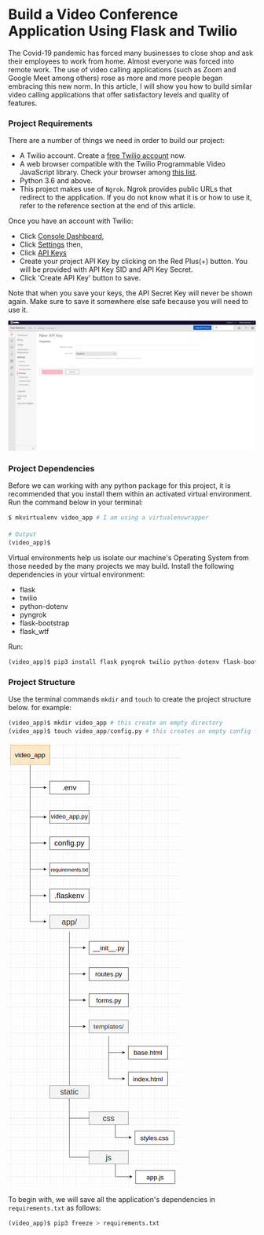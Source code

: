 # Build a Video Conference Application Using Flask and Twilio

The Covid-19 pandemic has forced many businesses to close shop and ask their employees to work from home. Almost everyone was forced into remote work. The use of video calling applications (such as Zoom and Google Meet among others) rose as more and more people began embracing this new norm. In this article, I will show you how to build similar video calling applications that offer satisfactory levels and quality of features.

### Project Requirements

There are a number of things we need in order to build our project:
* A Twilio account. Create a [free Twilio account](www.twilio.com/referral/WNPWrR) now.
* A web browser compatible with the Twilio Programmable Video JavaScript library. Check your browser among [this list](https://www.twilio.com/docs/video/javascript).
* Python 3.6 and above.
* This project makes use of `Ngrok`. Ngrok provides public URLs that redirect to the application. If you do not know what it is or how to use it, refer to the reference section at the end of this article.

Once you have an account with Twilio:
* Click [Console Dashboard](https://www.twilio.com/console), 
* Click [Settings](https://www.twilio.com/console/project/settings) then,
* Click [API Keys](https://www.twilio.com/console/project/api-keys)
* Create your project API Key by clicking on the Red Plus(+) button. You will be provided with API Key SID and API Key Secret. 
* Click 'Create API Key' button to save.

Note that when you save your keys, the API Secret Key will never be shown again. Make sure to save it somewhere else safe because you will need to use it.

![New API Key](images/new_api_key.png)

### Project Dependencies

Before we can working with any python package for this project, it is recommended that you install them within an activated virtual environment. Run the command below in your terminal:

```python
$ mkvirtualenv video_app # I am using a virtualenvwrapper

# Output
(video_app)$
```

Virtual environments help us isolate our machine's Operating System from those needed by the many projects we may build. Install the following dependencies in your virtual environment:

* flask
* twilio
* python-dotenv
* pyngrok
* flask-bootstrap
* flask_wtf

Run:

```python
(video_app)$ pip3 install flask pyngrok twilio python-dotenv flask-bootstrap flask-wtf 
```

### Project Structure

Use the terminal commands `mkdir` and `touch` to create the project structure below. for example:

```python
(video_app)$ mkdir video_app # this create an empty directory
(video_app)$ touch video_app/config.py # this creates an empty config file in video_app directory
```

![Project Struture](images/video_structure.png)

To begin with, we will save all the application's dependencies in `requirements.txt` as follows:

```python
(video_app)$ pip3 freeze > requirements.txt
```